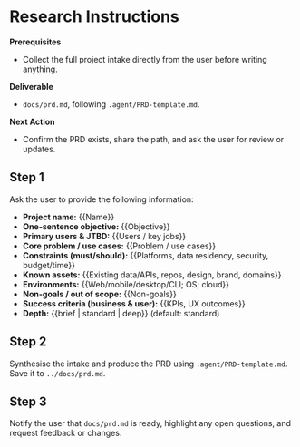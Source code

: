 # Research Instructions

**Prerequisites**
- Collect the full project intake directly from the user before writing anything.

**Deliverable**
- `docs/prd.md`, following `.agent/PRD-template.md`.

**Next Action**
- Confirm the PRD exists, share the path, and ask the user for review or updates.

## Step 1

Ask the user to provide the following information:
* **Project name:** {{Name}}
* **One-sentence objective:** {{Objective}}
* **Primary users & JTBD:** {{Users / key jobs}}
* **Core problem / use cases:** {{Problem / use cases}}
* **Constraints (must/should):** {{Platforms, data residency, security, budget/time}}
* **Known assets:** {{Existing data/APIs, repos, design, brand, domains}}
* **Environments:** {{Web/mobile/desktop/CLI; OS; cloud}}
* **Non-goals / out of scope:** {{Non-goals}}
* **Success criteria (business & user):** {{KPIs, UX outcomes}}
* **Depth:** {{brief | standard | deep}} (default: standard)

## Step 2

Synthesise the intake and produce the PRD using `.agent/PRD-template.md`. Save it to `../docs/prd.md`.

## Step 3

Notify the user that `docs/prd.md` is ready, highlight any open questions, and request feedback or changes.
